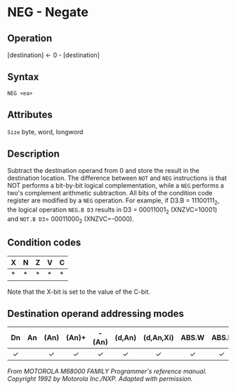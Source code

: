 # NEG - Negate

## Operation
[destination] ← 0 - [destination]

## Syntax
```assembly
NEG <ea>
```

## Attributes
`Size`  byte, word, longword

## Description
Subtract the destination operand from 0 and store the result in the destination location. The difference between `NOT` and `NEG` instructions is that NOT performs a bit-by-bit logical complementation, while a `NEG` performs a two's complement arithmetic subtraction. All bits of the condition code register are modified by a `NEG` operation. For example, if D3.B = 11100111<sub>2</sub>, the logical operation `NEG.B D3` results in D3 = 00011001<sub>2</sub> (XNZVC=10001) and `NOT.B D3`= 00011000<sub>2</sub> (XNZVC=-0000).

## Condition codes
|X|N|Z|V|C|
|--|--|--|--|--|
|*|*|*|*|*|

Note that the X-bit is set to the value of the C-bit.

## Destination operand addressing modes
|Dn|An|(An)|(An)+|-(An)|(d,An)|(d,An,Xi)|ABS.W|ABS.L|(d,PC)|(d,PC,Xn)|imm|
|:-:|:-:|:-:|:-:|:-:|:-:|:-:|:-:|:-:|:-:|:-:|:-:|
|✓||✓|✓|✓|✓|✓|✓|✓||||

*From MOTOROLA M68000 FAMILY Programmer's reference manual. Copyright 1992 by Motorola Inc./NXP. Adapted with permission.*